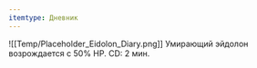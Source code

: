 ```yaml
---
itemtype: Дневник
---
```

![[Temp/Placeholder_Eidolon_Diary.png]]
Умирающий эйдолон возрождается с 50% HP. CD: 2 мин.
